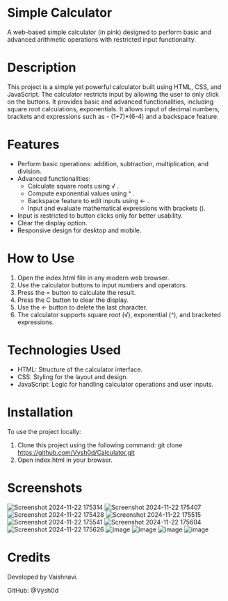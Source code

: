 # Simple Calculator
A web-based simple calculator (in pink) designed to perform basic and advanced arithmetic operations with restricted input functionality.

# Description
This project is a simple yet powerful calculator built using HTML, CSS, and JavaScript. The calculator restricts input by allowing the user to only click on the buttons. It provides basic and advanced functionalities, including square root calculations, exponentials. It allows input of decimal numbers, brackets and expressions such as - (1+7)*(6-4) and a backspace feature.

# Features
* Perform basic operations: addition, subtraction, multiplication, and division.
* Advanced functionalities:
  * Calculate square roots using √ .
  * Compute exponential values using ^ .
  * Backspace feature to edit inputs using ← .
  * Input and evaluate mathematical expressions with brackets ().
* Input is restricted to button clicks only for better usability.
* Clear the display option.
* Responsive design for desktop and mobile.

#  How to Use
1. Open the index.html file in any modern web browser.
2. Use the calculator buttons to input numbers and operators.
3. Press the = button to calculate the result.
4. Press the C button to clear the display.
5. Use the ← button to delete the last character.
6. The calculator supports square root (√), exponential (^), and bracketed expressions.

# Technologies Used
* HTML: Structure of the calculator interface.
* CSS: Styling for the layout and design.
* JavaScript: Logic for handling calculator operations and user inputs.

# Installation
To use the project locally:
1. Clone this project using the following command:
     git clone https://github.com/Vysh0d/Calculator.git
2. Open index.html in your browser.

# Screenshots
![Screenshot 2024-11-22 175314](https://github.com/user-attachments/assets/52470a72-77c6-4f6b-96f7-35423d921ad1)
![Screenshot 2024-11-22 175407](https://github.com/user-attachments/assets/0b343af0-abb3-4460-972f-b12e4b8547aa)
![Screenshot 2024-11-22 175428](https://github.com/user-attachments/assets/b6aff816-ca43-46d1-a365-d1c33c8dec84)
![Screenshot 2024-11-22 175515](https://github.com/user-attachments/assets/fb165403-f333-4c9e-b394-a8a802f73870)
![Screenshot 2024-11-22 175541](https://github.com/user-attachments/assets/705d231b-4f61-4cf8-ae08-92d2026afd82)
![Screenshot 2024-11-22 175604](https://github.com/user-attachments/assets/7fd80a40-5d20-4220-9dfe-52466fc02304)
![Screenshot 2024-11-22 175626](https://github.com/user-attachments/assets/64ac8836-dc40-4bf2-8122-f1a57dba6d39)
![image](https://github.com/user-attachments/assets/df645a68-311b-4692-b1c8-9a4a8a4ff536)
![image](https://github.com/user-attachments/assets/4614c33d-f153-48dc-880b-d30c945b48d3)
![image](https://github.com/user-attachments/assets/dc510f52-72ed-4cdb-ba58-81b5af630c2e)
![image](https://github.com/user-attachments/assets/3388ec0c-00be-4702-8dc4-2490a5656e7c)



# Credits
Developed by Vaishnavi.

GitHub: @Vysh0d












